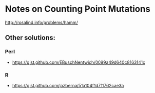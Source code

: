 # Notes on Counting Point Mutations

http://rosalind.info/problems/hamm/

## Other solutions:

### Perl

* https://gist.github.com/EBuschNentwich/0099a49d640c8163141c

### R

* https://gist.github.com/jazberna/51a104f1d7f1762cae3a
